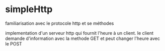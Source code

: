 # simpleHttp
familiarisation avec le protocole http et se méthodes

implementation d'un serveur http qui fournit l'heure à un client.
le client demande d'information avec la methode GET et peut changer l'heure avec le POST
